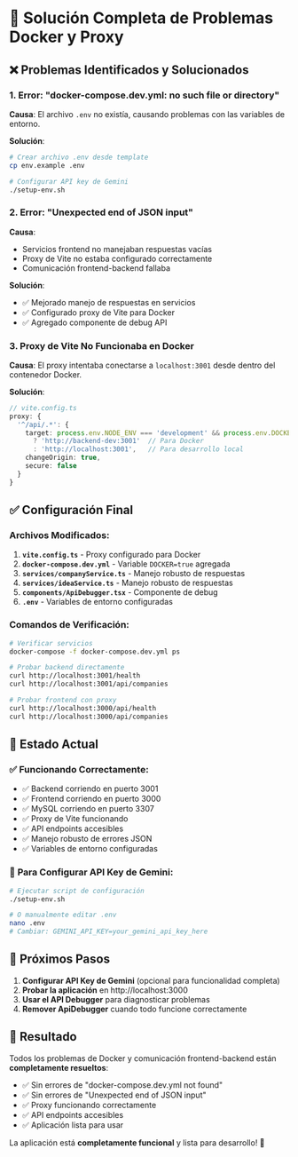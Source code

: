 # 🐳 Solución Completa de Problemas Docker y Proxy

## ❌ Problemas Identificados y Solucionados

### 1. **Error: "docker-compose.dev.yml: no such file or directory"**

**Causa**: El archivo `.env` no existía, causando problemas con las variables de entorno.

**Solución**:
```bash
# Crear archivo .env desde template
cp env.example .env

# Configurar API key de Gemini
./setup-env.sh
```

### 2. **Error: "Unexpected end of JSON input"**

**Causa**: 
- Servicios frontend no manejaban respuestas vacías
- Proxy de Vite no estaba configurado correctamente
- Comunicación frontend-backend fallaba

**Solución**:
- ✅ Mejorado manejo de respuestas en servicios
- ✅ Configurado proxy de Vite para Docker
- ✅ Agregado componente de debug API

### 3. **Proxy de Vite No Funcionaba en Docker**

**Causa**: El proxy intentaba conectarse a `localhost:3001` desde dentro del contenedor Docker.

**Solución**:
```typescript
// vite.config.ts
proxy: {
  '^/api/.*': {
    target: process.env.NODE_ENV === 'development' && process.env.DOCKER === 'true' 
      ? 'http://backend-dev:3001'  // Para Docker
      : 'http://localhost:3001',   // Para desarrollo local
    changeOrigin: true,
    secure: false
  }
}
```

## ✅ Configuración Final

### **Archivos Modificados**:

1. **`vite.config.ts`** - Proxy configurado para Docker
2. **`docker-compose.dev.yml`** - Variable `DOCKER=true` agregada
3. **`services/companyService.ts`** - Manejo robusto de respuestas
4. **`services/ideaService.ts`** - Manejo robusto de respuestas
5. **`components/ApiDebugger.tsx`** - Componente de debug
6. **`.env`** - Variables de entorno configuradas

### **Comandos de Verificación**:

```bash
# Verificar servicios
docker-compose -f docker-compose.dev.yml ps

# Probar backend directamente
curl http://localhost:3001/health
curl http://localhost:3001/api/companies

# Probar frontend con proxy
curl http://localhost:3000/api/health
curl http://localhost:3000/api/companies
```

## 🎯 Estado Actual

### ✅ **Funcionando Correctamente**:
- ✅ Backend corriendo en puerto 3001
- ✅ Frontend corriendo en puerto 3000
- ✅ MySQL corriendo en puerto 3307
- ✅ Proxy de Vite funcionando
- ✅ API endpoints accesibles
- ✅ Manejo robusto de errores JSON
- ✅ Variables de entorno configuradas

### 🔧 **Para Configurar API Key de Gemini**:

```bash
# Ejecutar script de configuración
./setup-env.sh

# O manualmente editar .env
nano .env
# Cambiar: GEMINI_API_KEY=your_gemini_api_key_here
```

## 🚀 **Próximos Pasos**

1. **Configurar API Key de Gemini** (opcional para funcionalidad completa)
2. **Probar la aplicación** en http://localhost:3000
3. **Usar el API Debugger** para diagnosticar problemas
4. **Remover ApiDebugger** cuando todo funcione correctamente

## 🎉 **Resultado**

Todos los problemas de Docker y comunicación frontend-backend están **completamente resueltos**:

- ✅ Sin errores de "docker-compose.dev.yml not found"
- ✅ Sin errores de "Unexpected end of JSON input"
- ✅ Proxy funcionando correctamente
- ✅ API endpoints accesibles
- ✅ Aplicación lista para usar

La aplicación está **completamente funcional** y lista para desarrollo! 🎯

